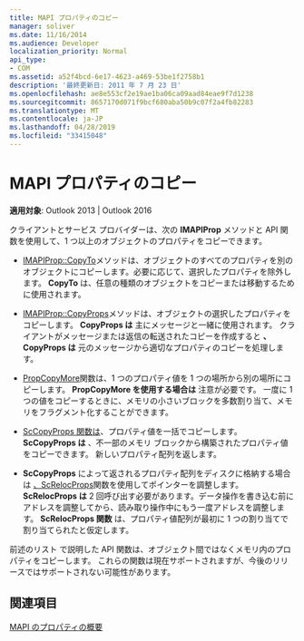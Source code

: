 ```yaml
---
title: MAPI プロパティのコピー
manager: soliver
ms.date: 11/16/2014
ms.audience: Developer
localization_priority: Normal
api_type:
- COM
ms.assetid: a52f4bcd-6e17-4623-a469-53be1f2758b1
description: '最終更新日: 2011 年 7 月 23 日'
ms.openlocfilehash: ae8e553cf2e19ae1ba06ca09aad84eae9f7d1238
ms.sourcegitcommit: 8657170d071f9bcf680aba50b9c07f2a4fb82283
ms.translationtype: MT
ms.contentlocale: ja-JP
ms.lasthandoff: 04/28/2019
ms.locfileid: "33415048"
---
```

# <a name="copying-mapi-properties"></a>MAPI プロパティのコピー

  
  
**適用対象**: Outlook 2013 | Outlook 2016 
  
クライアントとサービス プロバイダーは、次の **IMAPIProp** メソッドと API 関数を使用して、1 つ以上のオブジェクトのプロパティをコピーできます。 
  
- [IMAPIProp::CopyTo](imapiprop-copyto.md)メソッドは、オブジェクトのすべてのプロパティを別のオブジェクトにコピーします。必要に応じて、選択したプロパティを除外します。 **CopyTo** は、任意の種類のオブジェクトをコピーまたは移動するために使用されます。 
    
- [IMAPIProp::CopyProps](imapiprop-copyprops.md)メソッドは、オブジェクトの選択したプロパティをコピーします。 **CopyProps は** 主にメッセージと一緒に使用されます。 クライアントがメッセージまたは返信の転送されたコピーを作成すると **、CopyProps は** 元のメッセージから適切なプロパティのコピーを処理します。 
    
- [PropCopyMore](propcopymore.md)関数は、1 つのプロパティ値を 1 つの場所から別の場所にコピーします。 **PropCopyMore を使用する場合は** 注意が必要です。 一度に 1 つの値をコピーするときに、メモリの小さいブロックを多数割り当て、メモリをフラグメント化することができます。 
    
- [ScCopyProps 関数は](sccopyprops.md)、プロパティ値を一括でコピーします。 **ScCopyProps は** 、不一部のメモリ ブロックから構築されたプロパティ値をコピーできます。 新しいプロパティ配列を返します。 
    
- **ScCopyProps** によって返されるプロパティ配列をディスクに格納する場合は [、ScRelocProps](screlocprops.md)関数を使用してポインターを調整します。 **ScRelocProps は** 2 回呼び出す必要があります。データ操作を書き込む前にアドレスを調整してから、読み取り操作中にもう一度アドレスを調整します。 **ScRelocProps 関数** は、プロパティ値配列が最初に 1 つの割り当てで割り当てられたと仮定します。 
    
前述のリスト で説明した API 関数は、オブジェクト間ではなくメモリ内のプロパティをコピーします。 これらの関数は現在サポートされますが、今後のリリースではサポートされない可能性があります。
  
## <a name="see-also"></a>関連項目



[MAPI のプロパティの概要](mapi-property-overview.md)


